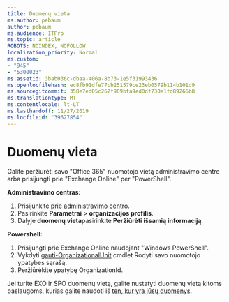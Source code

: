 ```yaml
---
title: Duomenų vieta
ms.author: pebaum
author: pebaum
ms.audience: ITPro
ms.topic: article
ROBOTS: NOINDEX, NOFOLLOW
localization_priority: Normal
ms.custom:
- "945"
- "5300023"
ms.assetid: 3bab036c-dbaa-406a-8b73-1e5f31993436
ms.openlocfilehash: ec8fb91dfe77cb251579ce23eb0579b114b101d9
ms.sourcegitcommit: 358e7ed05c262f909bfa9ed0df730e1fd89266b8
ms.translationtype: MT
ms.contentlocale: lt-LT
ms.lasthandoff: 11/27/2019
ms.locfileid: "39627854"
---
```

# <a name="data-location"></a>Duomenų vieta

Galite peržiūrėti savo "Office 365" nuomotojo vietą administravimo centre arba prisijungti prie "Exchange Online" per "PowerShell".


**Administravimo centras:**
1. Prisijunkite prie [administravimo centro](https://admin.microsoft.com/Adminportal/Home).
2. Pasirinkite **Parametrai** > **organizacijos profilis**.
3. Dalyje **duomenų vieta**pasirinkite **Peržiūrėti išsamią informaciją**.


**Powershell:**
1. Prisijungti prie Exchange Online naudojant "Windows PowerShell".
2. Vykdyti [gauti-OrganizationalUnit](https://docs.microsoft.com/powershell/module/exchange/active-directory/get-organizationalunit) cmdlet Rodyti savo nuomotojo ypatybes sąrašą. 
3. Peržiūrėkite ypatybę OrganizationId.

Jei turite EXO ir SPO duomenų vietą, galite nustatyti duomenų vietą kitoms paslaugoms, kurias galite naudoti iš [ten, kur yra jūsų duomenys](https://products.office.com/where-is-your-data-located).